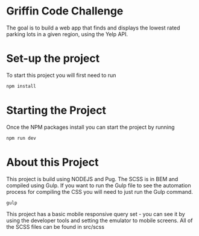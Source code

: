 # Griffin Code Challenge
The goal is to build a web app that finds and displays the lowest rated parking lots in a given region, using the Yelp API.

# Set-up the project
To start this project you will first need to run 
```bash
npm install
```

# Starting the Project
Once the NPM packages install you can start the project by running
```bash
npm run dev
```
# About this Project
This project is build using NODEJS and Pug. The SCSS is in BEM and compiled using Gulp.
If you want to run the Gulp file to see the automation process for compiling the CSS you will need to just run the Gulp command.
```bash
gulp
```
This project has a basic mobile responsive query set - you can see it by using the developer tools and setting the emulator to mobile screens. All of the SCSS files can be found in src/scss
